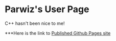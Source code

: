# Parwiz's User Page
C++ hasn't been nice to me!


***Here is the link to [Published Github Pages site](https://parrwiz.github.io/profile/)
